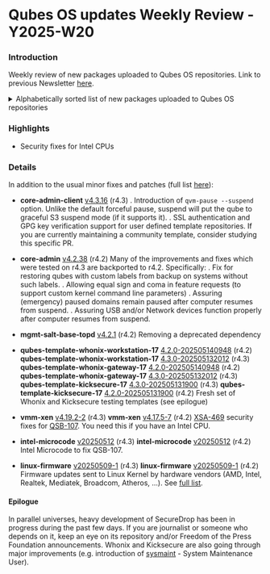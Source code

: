 # Qubes OS updates Weekly Review - Y2025-W20

### Introduction
Weekly review of new packages uploaded to Qubes OS repositories. Link to previous Newsletter [here](https://forum.qubes-os.org/t/qubes-os-updates-weekly-review-y2025-w19).

<details>
<summary>Alphabetically sorted list of new packages uploaded to Qubes OS repositories</summary>

```bash
amd-gpu-firmware-20250509-1.fc37.noarch.rpm
amd-gpu-firmware-20250509-1.fc41.noarch.rpm
amd-ucode-firmware-20250509-1.fc37.noarch.rpm
amd-ucode-firmware-20250509-1.fc41.noarch.rpm
atheros-firmware-20250509-1.fc37.noarch.rpm
atheros-firmware-20250509-1.fc41.noarch.rpm
brcmfmac-firmware-20250509-1.fc37.noarch.rpm
brcmfmac-firmware-20250509-1.fc41.noarch.rpm
cirrus-audio-firmware-20250509-1.fc37.noarch.rpm
cirrus-audio-firmware-20250509-1.fc41.noarch.rpm
dvb-firmware-20250509-1.fc37.noarch.rpm
dvb-firmware-20250509-1.fc41.noarch.rpm
intel-audio-firmware-20250509-1.fc37.noarch.rpm
intel-audio-firmware-20250509-1.fc41.noarch.rpm
intel-gpu-firmware-20250509-1.fc37.noarch.rpm
intel-gpu-firmware-20250509-1.fc41.noarch.rpm
intel-vsc-firmware-20250509-1.fc37.noarch.rpm
intel-vsc-firmware-20250509-1.fc41.noarch.rpm
iwlegacy-firmware-20250509-1.fc37.noarch.rpm
iwlegacy-firmware-20250509-1.fc41.noarch.rpm
iwlwifi-dvm-firmware-20250509-1.fc37.noarch.rpm
iwlwifi-dvm-firmware-20250509-1.fc41.noarch.rpm
iwlwifi-mvm-firmware-20250509-1.fc37.noarch.rpm
iwlwifi-mvm-firmware-20250509-1.fc41.noarch.rpm
libertas-firmware-20250509-1.fc37.noarch.rpm
libertas-firmware-20250509-1.fc41.noarch.rpm
linux-firmware-20250509-1.fc37.noarch.rpm
linux-firmware-20250509-1.fc41.noarch.rpm
linux-firmware-whence-20250509-1.fc37.noarch.rpm
linux-firmware-whence-20250509-1.fc41.noarch.rpm
liquidio-firmware-20250509-1.fc37.noarch.rpm
liquidio-firmware-20250509-1.fc41.noarch.rpm
microcode_ctl-2.1.20250512-58.qubes1.fc37.x86_64.rpm
microcode_ctl-2.1.20250512-58.qubes1.fc41.x86_64.rpm
mlxsw_spectrum-firmware-20250509-1.fc37.noarch.rpm
mlxsw_spectrum-firmware-20250509-1.fc41.noarch.rpm
mrvlprestera-firmware-20250509-1.fc37.noarch.rpm
mrvlprestera-firmware-20250509-1.fc41.noarch.rpm
mt7xxx-firmware-20250509-1.fc37.noarch.rpm
mt7xxx-firmware-20250509-1.fc41.noarch.rpm
netronome-firmware-20250509-1.fc37.noarch.rpm
netronome-firmware-20250509-1.fc41.noarch.rpm
nvidia-gpu-firmware-20250509-1.fc37.noarch.rpm
nvidia-gpu-firmware-20250509-1.fc41.noarch.rpm
nxpwireless-firmware-20250509-1.fc37.noarch.rpm
nxpwireless-firmware-20250509-1.fc41.noarch.rpm
python3-xen-4.17.5-7.fc37.x86_64.rpm
python3-xen-4.19.2-2.fc41.x86_64.rpm
qcom-firmware-20250509-1.fc37.noarch.rpm
qcom-firmware-20250509-1.fc41.noarch.rpm
qed-firmware-20250509-1.fc37.noarch.rpm
qed-firmware-20250509-1.fc41.noarch.rpm
qubes-template-kicksecure-17-4.2.0-202505131900.noarch.rpm
qubes-template-kicksecure-17-4.3.0-202505131900.noarch.rpm
qubes-template-whonix-gateway-17-4.2.0-202505140948.noarch.rpm
qubes-template-whonix-gateway-17-4.3.0-202505132012.noarch.rpm
qubes-template-whonix-workstation-17-4.2.0-202505140948.noarch.rpm
qubes-template-whonix-workstation-17-4.3.0-202505132012.noarch.rpm
qubes-vm-xen-4.17.5-7-x86_64.pkg.tar.zst
realtek-firmware-20250509-1.fc37.noarch.rpm
realtek-firmware-20250509-1.fc41.noarch.rpm
tiwilink-firmware-20250509-1.fc37.noarch.rpm
tiwilink-firmware-20250509-1.fc41.noarch.rpm
xen-4.17.5-7.fc37.x86_64.rpm
xen-4.19.2-2.fc41.x86_64.rpm
xen-devel-4.17.5-7.fc37.x86_64.rpm
xen-devel-4.19.2-2.fc41.x86_64.rpm
xen-doc-4.17.5-7.fc37.noarch.rpm
xen-doc-4.19.2-2.fc41.noarch.rpm
xen-hypervisor-4.17.5-7.fc37.x86_64.rpm
xen-hypervisor-4.19.2-2.fc41.x86_64.rpm
xen-libs-4.17.5-7.fc37.x86_64.rpm
xen-libs-4.19.2-2.fc41.x86_64.rpm
xen-licenses-4.17.5-7.fc37.x86_64.rpm
xen-licenses-4.19.2-2.fc41.x86_64.rpm
xen-runtime-4.17.5-7.fc37.x86_64.rpm
xen-runtime-4.19.2-2.fc41.x86_64.rpm
```

</details>

### Highlights
- Security fixes for Intel CPUs

### Details
In addition to the usual minor fixes and patches (full list [here](https://github.com/QubesOS/updates-status/issues?q=is%3Aissue+created%3A2025-05-12..2025-05-18)):

* **core-admin-client** [v4.3.16](https://github.com/QubesOS/updates-status/issues/5643) (r4.3)
. Introduction of `qvm-pause --suspend` option. Unlike the default forceful pause, suspend will put the qube to graceful S3 suspend mode (if it supports it).
. SSL authentication and GPG key verification support for user defined template repositories. If you are currently maintaining a community template, consider studying this specific PR.

* **core-admin** [v4.2.38](https://github.com/QubesOS/updates-status/issues/5641) (r4.2)
Many of the improvements and fixes which were tested on r4.3 are backported to r4.2. Specifically:
. Fix for restoring qubes with custom labels from backup on systems without such labels.
. Allowing equal sign and coma in feature requests (to support custom kernel command line parameters)
. Assuring (emergency) paused domains remain paused after computer resumes from suspend.
. Assuring USB and/or Network devices function properly after computer resumes from suspend.

* **mgmt-salt-base-topd** [v4.2.1](https://github.com/QubesOS/updates-status/issues/5640) (r4.2)
Removing a deprecated dependency

* **qubes-template-whonix-workstation-17** [4.2.0-202505140948](https://github.com/QubesOS/updates-status/issues/5639) (r4.2)
  **qubes-template-whonix-workstation-17** [4.3.0-202505132012](https://github.com/QubesOS/updates-status/issues/5637) (r4.3)
  **qubes-template-whonix-gateway-17** [4.2.0-202505140948](https://github.com/QubesOS/updates-status/issues/5638) (r4.2)
  **qubes-template-whonix-gateway-17** [4.3.0-202505132012](https://github.com/QubesOS/updates-status/issues/5636) (r4.3)
  **qubes-template-kicksecure-17** [4.3.0-202505131900](https://github.com/QubesOS/updates-status/issues/5631) (r4.3)
  **qubes-template-kicksecure-17** [4.2.0-202505131900](https://github.com/QubesOS/updates-status/issues/5630) (r4.2)
Fresh set of Whonix and Kicksecure testing templates (see epilogue)

* **vmm-xen** [v4.19.2-2](https://github.com/QubesOS/updates-status/issues/5629) (r4.3)
  **vmm-xen** [v4.17.5-7](https://github.com/QubesOS/updates-status/issues/5628) (r4.2)
[XSA-469](https://www.qubes-os.org/news/2025/05/15/xsas-released-on-2025-05-12/) security fixes for [QSB-107](https://www.qubes-os.org/news/2025/05/15/qsb-107/). You need this if you have an Intel CPU.

* **intel-microcode** [v20250512](https://github.com/QubesOS/updates-status/issues/5626) (r4.3)
  **intel-microcode** [v20250512](https://github.com/QubesOS/updates-status/issues/5625) (r4.2)
Intel Microcode to fix QSB-107.

* **linux-firmware** [v20250509-1](https://github.com/QubesOS/updates-status/issues/5624) (r4.3)
  **linux-firmware** [v20250509-1](https://github.com/QubesOS/updates-status/issues/5627) (r4.2)
Firmware updates sent to Linux Kernel by hardware vendors (AMD, Intel, Realtek, Mediatek, Broadcom, Atheros, ...). See [full list](https://bodhi.fedoraproject.org/updates/FEDORA-2025-517905d210).

#### Epilogue
In parallel universes, heavy development of SecureDrop has been in progress during the past few days. If you are journalist or someone who depends on it, keep an eye on its repository and/or Freedom of the Press Foundation announcements. Whonix and Kicksecure are also going through major improvements (e.g. introduction of [sysmaint](https://www.whonix.org/wiki/Sysmaint) - System Maintenance User).
